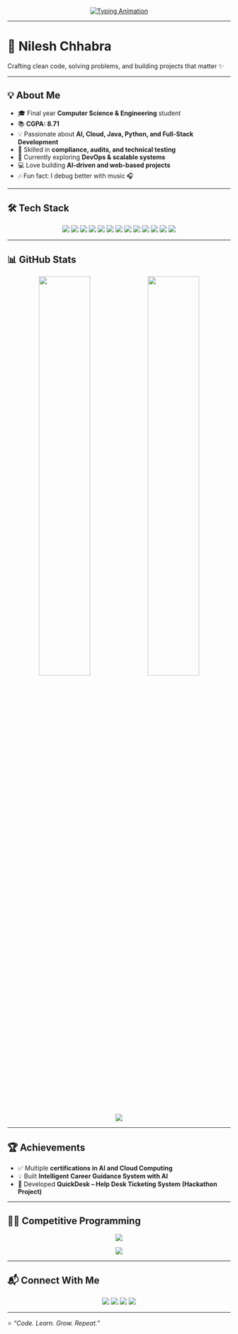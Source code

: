 <!-- Typing SVG -->
<p align="center">
  <a href="https://github.com/DenverCoder1/readme-typing-svg">
    <img src="https://readme-typing-svg.herokuapp.com?font=Fira+Code&weight=600&size=26&duration=3000&pause=1000&color=00C4FF&center=true&vCenter=true&width=650&lines=Hey%2C+I'm+Nilesh+Chhabra+👋;Final+Year+CSE+Student;AI+%7C+Cloud+%7C+Java+%7C+Python;Open-Source+%7C+Problem+Solver+%7C+Learner" alt="Typing Animation" />
  </a>
</p>

---

# 🚀 Nilesh Chhabra  

Crafting clean code, solving problems, and building projects that matter ✨  

---

## 💡 About Me  
- 🎓 Final year **Computer Science & Engineering** student  
- 📚 **CGPA: 8.71**  
- 💡 Passionate about **AI, Cloud, Java, Python, and Full-Stack Development**  
- 🔎 Skilled in **compliance, audits, and technical testing**  
- 🌱 Currently exploring **DevOps & scalable systems**  
- 💻 Love building **AI-driven and web-based projects**  
- 🎶 Fun fact: I debug better with music 🎧  

---

## 🛠️ Tech Stack  

<p align="center">
  <!-- Languages -->
  <img src="https://img.shields.io/badge/Java-ED8B00?style=for-the-badge&logo=openjdk&logoColor=white" />
  <img src="https://img.shields.io/badge/Python-3776AB?style=for-the-badge&logo=python&logoColor=white" />
  <img src="https://img.shields.io/badge/C++-00599C?style=for-the-badge&logo=cplusplus&logoColor=white" />
  <img src="https://img.shields.io/badge/JavaScript-F7E017?style=for-the-badge&logo=javascript&logoColor=black" />
  <img src="https://img.shields.io/badge/PHP-4F5B93?style=for-the-badge&logo=php&logoColor=white" />
  
  <!-- Web -->
  <img src="https://img.shields.io/badge/HTML5-E44D26?style=for-the-badge&logo=html5&logoColor=white" />
  <img src="https://img.shields.io/badge/CSS3-1572B6?style=for-the-badge&logo=css3&logoColor=white" />
  
  <!-- Tools -->
  <img src="https://img.shields.io/badge/MySQL-00758F?style=for-the-badge&logo=mysql&logoColor=white" />
  <img src="https://img.shields.io/badge/MongoDB-4EA94B?style=for-the-badge&logo=mongodb&logoColor=white" />
  <img src="https://img.shields.io/badge/Git-F05033?style=for-the-badge&logo=git&logoColor=white" />
  <img src="https://img.shields.io/badge/GitHub-181717?style=for-the-badge&logo=github&logoColor=white" />
  <img src="https://img.shields.io/badge/AWS-232F3E?style=for-the-badge&logo=amazon-aws&logoColor=white" />
  <img src="https://img.shields.io/badge/Linux-FCC624?style=for-the-badge&logo=linux&logoColor=black" />
</p>

---

## 📊 GitHub Stats  

<p align="center">
  <img width="48%" src="https://github-readme-stats.vercel.app/api?username=NileshChhabra&show_icons=true&theme=radical" />
  <img width="48%" src="https://github-readme-streak-stats.herokuapp.com/?user=NileshChhabra&theme=radical" />
</p>

<p align="center">
  <img src="https://github-readme-activity-graph.vercel.app/graph?username=NileshChhabra&theme=react-dark" />
</p>

---

## 🏆 Achievements  

- ✅ Multiple **certifications in AI and Cloud Computing**  
- 💡 Built **Intelligent Career Guidance System with AI**  
- 🍴 Developed **QuickDesk – Help Desk Ticketing System (Hackathon Project)**   

---

## 🧑‍💻 Competitive Programming  

<p align="center">
  <a href="https://leetcode.com/Nilesh-Chhabra05/">
    <img src="https://img.shields.io/badge/LeetCode-FFA116?style=for-the-badge&logo=leetcode&logoColor=black" />
  </a>
</p>

<p align="center">
  <img src="https://leetcard.jacoblin.cool/Nilesh-Chhabra05?theme=dark&font=Karma&ext=heatmap" />
</p>

---

## 📬 Connect With Me  

<p align="center">
  <a href="https://www.linkedin.com/in/nileshc05/"><img src="https://img.shields.io/badge/LinkedIn-0A66C2?style=for-the-badge&logo=linkedin&logoColor=white"/></a>
  <a href="mailto:chhabra.nilesh05@gmail.com"><img src="https://img.shields.io/badge/Gmail-D44638?style=for-the-badge&logo=gmail&logoColor=white"/></a>
  <a href="https://github.com/NileshChhabra"><img src="https://img.shields.io/badge/GitHub-000?style=for-the-badge&logo=github&logoColor=white"/></a>
  <a href="https://leetcode.com/Nilesh-Chhabra05/"><img src="https://img.shields.io/badge/LeetCode-000000?style=for-the-badge&logo=leetcode&logoColor=FFA116"/></a>
</p>

---

⭐ *“Code. Learn. Grow. Repeat.”*
